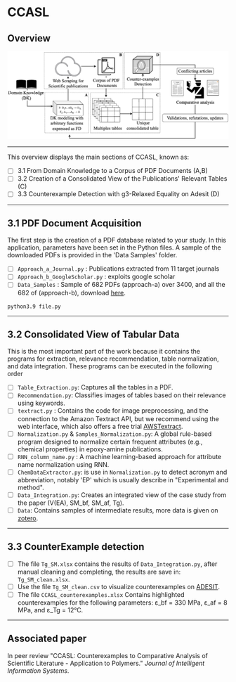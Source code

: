 # CCASL



## Overview


![image](./3.1%20PDF%20Document%20Acquisition/Overview-CCASL.png)
***

This overview displays the main sections of CCASL, known as:
- [ ] 3.1 From Domain Knowledge to a Corpus of PDF Documents (A,B)
- [ ] 3.2 Creation of a Consolidated View of the Publications' Relevant Tables (C)
- [ ] 3.3 Counterexample Detection with g3-Relaxed Equality on Adesit (D)
***

## 3.1 PDF Document Acquisition

The first step is the creation of a PDF database related to your study. 
In this application, parameters have been set in the Python files. 
A sample of the downloaded PDFs is provided in the 'Data Samples' folder.
- [ ] `Approach_a_Journal.py` : Publications extracted from 11 target journals
- [ ] `Approach_b_GoogleScholar.py` : exploits google scholar
- [ ] `Data_Samples` : Sample of 682 PDFs (approach-a) over 3400, and all the 682 of (approach-b), download [here](https://zenodo.org/records/15115892).
```
python3.9 file.py
```
***

## 3.2 Consolidated View of Tabular Data

This is the most important part of the work because it contains the programs for extraction, relevance recommendation, table normalization, and data integration. 
These programs can be executed in the following order
- [ ] `Table_Extraction.py`: Captures all the tables in a PDF.
- [ ] `Recommendation.py`: Classifies images of tables based on their relevance using keywords.
- [ ] `textract.py` : Contains the code for image preprocessing, and the connection to the Amazon Textract API, but we recommend using the web interface, which also offers a free trial [AWSTextract](https://aws.amazon.com/fr/textract/).
- [ ] `Normalization.py` & `Samples_Normalization.py`: A global rule-based program designed to normalize certain frequent attributes (e.g., chemical properties) in epoxy-amine publications.
- [ ]  `RNN_column_name.py` : A machine learning-based approach for attribute name normalization using RNN.
- [ ] `ChemDataExtractor.py`: is use in `Normalization.py` to detect acronym and abbreviation, notably 'EP' which is usually describe in "Experimental and method".
- [ ] `Data_Integration.py`: Creates an integrated view of the case study from the paper (V(EA), SM_bf, SM_af, Tg).
- [ ] `Data`: Contains samples of intermediate results, more data is given on [zotero](https://zenodo.org/records/15115892).
***

## 3.3 CounterExample detection

- [ ] The file `Tg_SM.xlsx` contains the results of `Data_Integration.py`, after manual cleaning and completing, the results are save in: `Tg_SM_clean.xlsx`.
- [ ] Use the file `Tg_SM_clean.csv` to visualize counterexamples on [ADESIT](https://adesit.liris.cnrs.fr/).
- [ ] The file `CCASL_counterexamples.xlsx` Contains highlighted counterexamples for the following parameters: ε_bf = 330 MPa, ε_af = 8 MPa, and ε_Tg = 12°C.

***

## Associated paper
In peer review "CCASL: Counterexamples to Comparative Analysis of Scientific Literature - Application to Polymers." *Journal of Intelligent Information Systems*.
